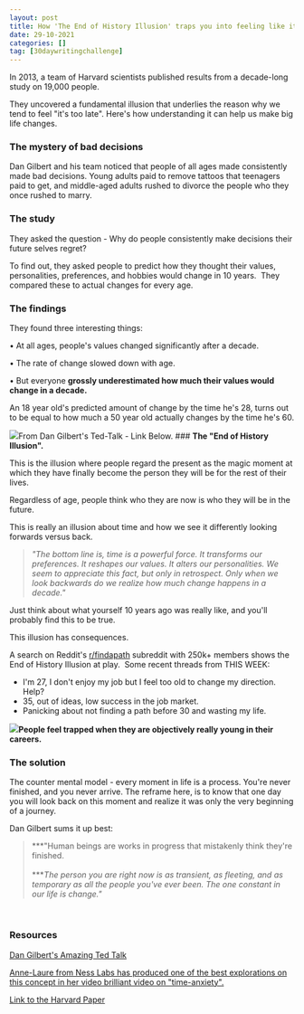 ```yaml
---
layout: post
title: How 'The End of History Illusion' traps you into feeling like it's too late to make big life changes.
date: 29-10-2021
categories: []
tag: [30daywritingchallenge]
---
```


In 2013, a team of Harvard scientists published results from a decade-long study on 19,000 people. 

They uncovered a fundamental illusion that underlies the reason why we tend to feel "it's too late". Here's how understanding it can help us make big life changes.

### **The mystery of bad decisions**

Dan Gilbert and his team noticed that people of all ages made consistently made bad decisions. Young adults paid to remove tattoos that teenagers paid to get, and middle-aged adults rushed to divorce the people who they once rushed to marry.

### **The study**

They asked the question - Why do people consistently make decisions their future selves regret?

To find out, they asked people to predict how they thought their values, personalities, preferences, and hobbies would change in 10 years.  They compared these to actual changes for every age. 

### **The findings**

They found three interesting things:

• At all ages, people's values changed significantly after a decade.

• The rate of change slowed down with age.

• But everyone **grossly underestimated how much their values would change in a decade.**

An 18 year old's predicted amount of change by the time he's 28, turns out to be equal to how much a 50 year old actually changes by the time he's 60.

![](https://uploads-ssl.webflow.com/6145b898408fcf1d689394ec/617c1dd67a0a9c48db557e6f_Pasted%20image%2020211028132843.png)From Dan Gilbert's Ted-Talk - Link Below. ### **The "End of History Illusion".**

This is the illusion where people regard the present as the magic moment at which they have finally become the person they will be for the rest of their lives. 

Regardless of age, people think who they are now is who they will be in the future.

This is really an illusion about time and how we see it differently looking forwards versus back.


> *"The bottom line is, time is a powerful force. It transforms our preferences. It reshapes our values. It alters our personalities. We seem to appreciate this fact, but only in retrospect. Only when we look backwards do we realize how much change happens in a decade."*

Just think about what yourself 10 years ago was really like, and you'll probably find this to be true.

This illusion has consequences.

A search on Reddit's [r/findapath](https://www.reddit.com/r/findapath/) subreddit with 250k+ members shows the End of History Illusion at play.  Some recent threads from THIS WEEK:

* I'm 27, I don't enjoy my job but I feel too old to change my direction. Help?
* 35, out of ideas, low success in the job market.
* Panicking about not finding a path before 30 and wasting my life.

![](https://uploads-ssl.webflow.com/6145b898408fcf1d689394ec/617c1e1365ce9d2f438225ed_findapath.png)**People feel trapped when they are objectively really young in their careers.**

### **The solution**

The counter mental model - every moment in life is a process. You're never finished, and you never arrive. The reframe here, is to know that one day you will look back on this moment and realize it was only the very beginning of a journey.

Dan Gilbert sums it up best:


> ***"Human beings are works in progress that mistakenly think they're finished.           
> ‍  
> ‍****The person you are right now is as transient, as fleeting, and as temporary as all the people you've ever been. The one constant in our life is change."*

‍

### Resources

[Dan Gilbert's Amazing Ted Talk](https://www.ted.com/talks/dan_gilbert_the_psychology_of_your_future_self?language=en) 

[Anne-Laure from Ness Labs has produced one of the best explorations on this concept in her video brilliant video on "time-anxiety".](https://youtu.be/Q7ILCOZnPAE)

[Link to the Harvard Paper](https://wjh-www.harvard.edu/~dtg/Quoidbach%20et%20al%202013.pdf)

‍

‍


